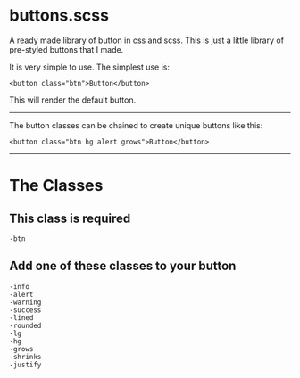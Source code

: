 # buttons.scss
A ready made library of button in css and scss. This is just a little library of pre-styled buttons that I made. 

It is very simple to use. The simplest use is:
```
<button class="btn">Button</button>
```
This will render the default button. 

---

The button classes can be chained to create unique buttons like this:
```
<button class="btn hg alert grows">Button</button>
```

---
# The Classes

## This class is required
`-btn`

## Add one of these classes to your button
```
-info
-alert
-warning
-success
-lined
-rounded
-lg
-hg
-grows
-shrinks
-justify
```

